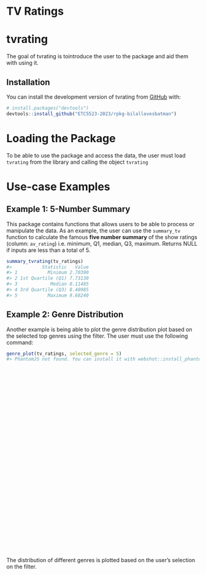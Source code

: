 TV Ratings
================

<!-- README.md is generated from README.Rmd. Please edit that file -->

# tvrating

<!-- badges: start -->
<!-- badges: end -->

The goal of tvrating is tointroduce the user to the package and aid them
with using it.

## Installation

You can install the development version of tvrating from
[GitHub](https://github.com/) with:

``` r
# install.packages("devtools")
devtools::install_github("ETC5523-2023/rpkg-bilallovesbatman")
```

# Loading the Package

To be able to use the package and access the data, the user must load
`tvrating` from the library and calling the object `tvrating`

# Use-case Examples

## Example 1: 5-Number Summary

This package contains functions that allows users to be able to process
or manipulate the data. As an example, the user can use the `summary_tv`
function to calculate the famous **five number summary** of the show
ratings (column: `av_rating`) i.e. minimum, Q1, median, Q3, maximum.
Returns NULL if inputs are less than a total of 5.

``` r
summary_tvrating(tv_ratings)
#>           Statistic   Value
#> 1           Minimum 2.70390
#> 2 1st Quartile (Q1) 7.73130
#> 3            Median 8.11485
#> 4 3rd Quartile (Q3) 8.48985
#> 5           Maximum 9.68240
```

## Example 2: Genre Distribution

Another example is being able to plot the genre distribution plot based
on the selected top genres using the filter. The user must use the
following command:

``` r
genre_plot(tv_ratings, selected_genre = 5)
#> PhantomJS not found. You can install it with webshot::install_phantomjs(). If it is installed, please make sure the phantomjs executable can be found via the PATH variable.
```

<div class="plotly html-widget html-fill-item-overflow-hidden html-fill-item" id="htmlwidget-4627c4a279137f55852b" style="width:100%;height:480px;"></div>
<script type="application/json" data-for="htmlwidget-4627c4a279137f55852b">{"x":{"data":[{"orientation":"h","width":[0.90000000000000036,0.90000000000000036,0.90000000000000036,0.90000000000000013,0.89999999999999991],"base":[0,0,0,0,0],"x":[2266,822,558,516,387],"y":[5,4,3,2,1],"text":["reorder(genres, n): Drama<br />n: 2266<br />Genre:  Drama <br>Count:  2266","reorder(genres, n): Crime<br />n:  822<br />Genre:  Crime <br>Count:  822","reorder(genres, n): Mystery<br />n:  558<br />Genre:  Mystery <br>Count:  558","reorder(genres, n): Comedy<br />n:  516<br />Genre:  Comedy <br>Count:  516","reorder(genres, n): Action<br />n:  387<br />Genre:  Action <br>Count:  387"],"type":"bar","textposition":"none","marker":{"autocolorscale":false,"color":"rgba(0,0,128,1)","line":{"width":1.8897637795275593,"color":"transparent"}},"showlegend":false,"xaxis":"x","yaxis":"y","hoverinfo":"text","frame":null}],"layout":{"margin":{"t":26.228310502283104,"r":7.3059360730593621,"b":53.731838937318386,"l":100.62266500622668},"plot_bgcolor":"rgba(255,255,255,1)","paper_bgcolor":"rgba(255,255,255,1)","font":{"color":"rgba(0,0,0,1)","family":"","size":14.611872146118724},"xaxis":{"domain":[0,1],"automargin":true,"type":"linear","autorange":false,"range":[-113.30000000000001,2379.3000000000002],"tickmode":"array","ticktext":["0","500","1000","1500","2000"],"tickvals":[1.4210854715202004e-14,499.99999999999994,1000,1500.0000000000002,2000.0000000000002],"categoryorder":"array","categoryarray":["0","500","1000","1500","2000"],"nticks":null,"ticks":"outside","tickcolor":"rgba(51,51,51,1)","ticklen":3.6529680365296811,"tickwidth":0.66417600664176002,"showticklabels":true,"tickfont":{"color":"rgba(77,77,77,1)","family":"","size":19.9252801992528},"tickangle":-0,"showline":true,"linecolor":"rgba(0,0,0,1)","linewidth":0.66417600664176002,"showgrid":false,"gridcolor":null,"gridwidth":0,"zeroline":false,"anchor":"y","title":{"text":"Number of Shows","font":{"color":"rgba(0,0,0,1)","family":"","size":19.9252801992528}},"hoverformat":".2f"},"yaxis":{"domain":[0,1],"automargin":true,"type":"linear","autorange":false,"range":[0.40000000000000002,5.5999999999999996],"tickmode":"array","ticktext":["Action","Comedy","Mystery","Crime","Drama"],"tickvals":[1,2,3,4,5],"categoryorder":"array","categoryarray":["Action","Comedy","Mystery","Crime","Drama"],"nticks":null,"ticks":"outside","tickcolor":"rgba(51,51,51,1)","ticklen":3.6529680365296811,"tickwidth":0.66417600664176002,"showticklabels":true,"tickfont":{"color":"rgba(77,77,77,1)","family":"","size":19.925280199252807},"tickangle":-0,"showline":true,"linecolor":"rgba(0,0,0,1)","linewidth":0.66417600664176002,"showgrid":false,"gridcolor":null,"gridwidth":0,"zeroline":false,"anchor":"x","title":{"text":"Genre","font":{"color":"rgba(0,0,0,1)","family":"","size":19.9252801992528}},"hoverformat":".2f"},"shapes":[{"type":"rect","fillcolor":null,"line":{"color":null,"width":0,"linetype":[]},"yref":"paper","xref":"paper","x0":0,"x1":1,"y0":0,"y1":1}],"showlegend":false,"legend":{"bgcolor":"rgba(255,255,255,1)","bordercolor":"transparent","borderwidth":1.8897637795275593,"font":{"color":"rgba(0,0,0,1)","family":"","size":11.68949771689498}},"hovermode":"closest","barmode":"relative"},"config":{"doubleClick":"reset","modeBarButtonsToAdd":["hoverclosest","hovercompare"],"showSendToCloud":false},"source":"A","attrs":{"7102bfa30df":{"x":{},"y":{},"text":{},"type":"bar"}},"cur_data":"7102bfa30df","visdat":{"7102bfa30df":["function (y) ","x"]},"highlight":{"on":"plotly_click","persistent":false,"dynamic":false,"selectize":false,"opacityDim":0.20000000000000001,"selected":{"opacity":1},"debounce":0},"shinyEvents":["plotly_hover","plotly_click","plotly_selected","plotly_relayout","plotly_brushed","plotly_brushing","plotly_clickannotation","plotly_doubleclick","plotly_deselect","plotly_afterplot","plotly_sunburstclick"],"base_url":"https://plot.ly"},"evals":[],"jsHooks":[]}</script>

The distribution of different genres is plotted based on the user’s
selection on the filter.
